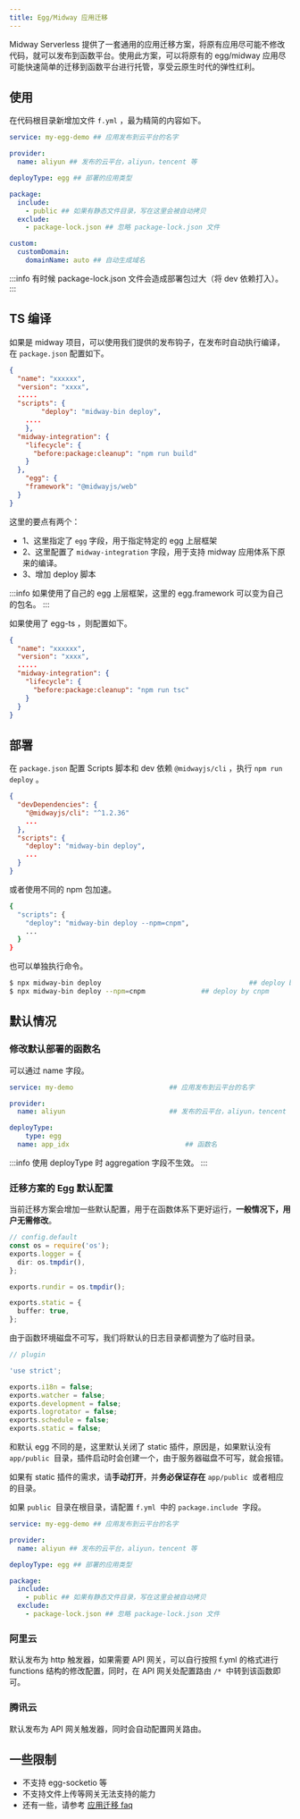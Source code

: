 ```yaml
---
title: Egg/Midway 应用迁移
---
```


Midway Serverless 提供了一套通用的应用迁移方案，将原有应用尽可能不修改代码，就可以发布到函数平台。使用此方案，可以将原有的 egg/midway 应用尽可能快速简单的迁移到函数平台进行托管，享受云原生时代的弹性红利。

## 使用

在代码根目录新增加文件 `f.yml` ，最为精简的内容如下。

```yaml
service: my-egg-demo ## 应用发布到云平台的名字

provider:
  name: aliyun ## 发布的云平台，aliyun，tencent 等

deployType: egg ## 部署的应用类型

package:
  include:
    - public ## 如果有静态文件目录，写在这里会被自动拷贝
  exclude:
    - package-lock.json ## 忽略 package-lock.json 文件

custom:
  customDomain:
    domainName: auto ## 自动生成域名
```

:::info
有时候 package-lock.json 文件会造成部署包过大（将 dev 依赖打入）。
:::

## TS 编译

如果是 midway 项目，可以使用我们提供的发布钩子，在发布时自动执行编译，在 `package.json` 配置如下。

```json
{
  "name": "xxxxxx",
  "version": "xxxx",
  .....
  "scripts": {
		"deploy": "midway-bin deploy",
  	....
	},
  "midway-integration": {
    "lifecycle": {
      "before:package:cleanup": "npm run build"
    }
  },
	"egg": {
  	"framework": "@midwayjs/web"
  }
}
```

这里的要点有两个：

- 1、这里指定了 `egg` 字段，用于指定特定的 egg 上层框架
- 2、这里配置了 `midway-integration` 字段，用于支持 midway 应用体系下原来的编译。
- 3、增加 deploy 脚本

:::info
如果使用了自己的 egg 上层框架，这里的 egg.framework 可以变为自己的包名。
:::

如果使用了 egg-ts ，则配置如下。

```json
{
  "name": "xxxxxx",
  "version": "xxxx",
  .....
  "midway-integration": {
    "lifecycle": {
      "before:package:cleanup": "npm run tsc"
    }
  }
}
```

## 部署

在 `package.json` 配置 Scripts 脚本和 dev 依赖 `@midwayjs/cli` ，执行 `npm run deploy` 。

```json
{
  "devDependencies": {
    "@midwayjs/cli": "^1.2.36"
    ...
  },
  "scripts": {
    "deploy": "midway-bin deploy",
    ...
  }
}
```

或者使用不同的 npm 包加速。

```bash
{
  "scripts": {
    "deploy": "midway-bin deploy --npm=cnpm",
    ...
  }
}
```

也可以单独执行命令。

```bash
$ npx midway-bin deploy										## deploy by npm
$ npx midway-bin deploy --npm=cnpm				## deploy by cnpm
```

## 默认情况

### 修改默认部署的函数名

可以通过 name 字段。

```yaml
service: my-demo  						## 应用发布到云平台的名字

provider:
  name: aliyun       					## 发布的云平台，aliyun，tencent 等

deployType:
	type: egg
  name: app_idx								## 函数名
```

:::info
使用 deployType 时 aggregation 字段不生效。
:::

### 迁移方案的 Egg 默认配置

当前迁移方案会增加一些默认配置，用于在函数体系下更好运行，**一般情况下，用户无需修改**。

```typescript
// config.default
const os = require('os');
exports.logger = {
  dir: os.tmpdir(),
};

exports.rundir = os.tmpdir();

exports.static = {
  buffer: true,
};
```

由于函数环境磁盘不可写，我们将默认的日志目录都调整为了临时目录。

```typescript
// plugin

'use strict';

exports.i18n = false;
exports.watcher = false;
exports.development = false;
exports.logrotator = false;
exports.schedule = false;
exports.static = false;
```

和默认 egg 不同的是，这里默认关闭了 static 插件，原因是，如果默认没有 `app/public`  目录，插件启动时会创建一个，由于服务器磁盘不可写，就会报错。

如果有 static 插件的需求，请**手动打开**，并**务必保证存在** `app/public`  或者相应的目录。

如果 `public`  目录在根目录，请配置 `f.yml`  中的 `package.include`  字段。

```yaml
service: my-egg-demo ## 应用发布到云平台的名字

provider:
  name: aliyun ## 发布的云平台，aliyun，tencent 等

deployType: egg ## 部署的应用类型

package:
  include:
    - public ## 如果有静态文件目录，写在这里会被自动拷贝
  exclude:
    - package-lock.json ## 忽略 package-lock.json 文件
```

### 阿里云

默认发布为 http 触发器，如果需要 API 网关，可以自行按照 f.yml 的格式进行 functions 结构的修改配置，同时，在 API 网关处配置路由 `/*`  中转到该函数即可。

### 腾讯云

默认发布为 API 网关触发器，同时会自动配置网关路由。

## 一些限制

- 不支持 egg-socketio 等
- 不支持文件上传等网关无法支持的能力
- 还有一些，请参考 [应用迁移 faq](migrate_faq)

